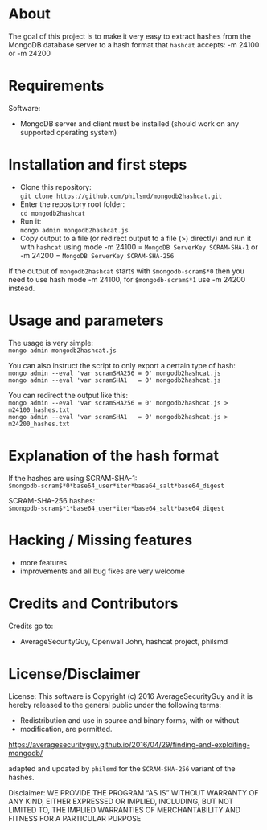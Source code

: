 # About

The goal of this project is to make it very easy to extract hashes from the MongoDB database server to a hash format that `hashcat` accepts: -m 24100 or -m 24200

# Requirements

Software:
- MongoDB server and client must be installed (should work on any supported operating system)

# Installation and first steps

* Clone this repository:  
    `git clone https://github.com/philsmd/mongodb2hashcat.git`
* Enter the repository root folder:  
    `cd mongodb2hashcat`
* Run it:  
    `mongo admin mongodb2hashcat.js`
* Copy output to a file (or redirect output to a file (>) directly) and run it with `hashcat` using mode -m 24100 = `MongoDB ServerKey SCRAM-SHA-1` or -m 24200 = `MongoDB ServerKey SCRAM-SHA-256`

If the output of `mongodb2hashcat` starts with `$mongodb-scram$*0` then you need to use hash mode -m 24100, for `$mongodb-scram$*1` use -m 24200 instead.

# Usage and parameters

The usage is very simple:  
  `mongo admin mongodb2hashcat.js`

You can also instruct the script to only export a certain type of hash:  
  `mongo admin --eval 'var scramSHA256 = 0' mongodb2hashcat.js`  
  `mongo admin --eval 'var scramSHA1   = 0' mongodb2hashcat.js`

You can redirect the output like this:  
  `mongo admin --eval 'var scramSHA256 = 0' mongodb2hashcat.js > m24100_hashes.txt`  
  `mongo admin --eval 'var scramSHA1   = 0' mongodb2hashcat.js > m24200_hashes.txt`

# Explanation of the hash format

If the hashes are using SCRAM-SHA-1:  
 `$mongodb-scram$*0*base64_user*iter*base64_salt*base64_digest`

SCRAM-SHA-256 hashes:  
 `$mongodb-scram$*1*base64_user*iter*base64_salt*base64_digest`

# Hacking / Missing features

* more features
* improvements and all bug fixes are very welcome

# Credits and Contributors

Credits go to:

* AverageSecurityGuy, Openwall John, hashcat project, philsmd

# License/Disclaimer

License: This software is Copyright (c) 2016 AverageSecurityGuy and it is hereby released to the general public under the following terms:
 * Redistribution and use in source and binary forms, with or without
 * modification, are permitted.

https://averagesecurityguy.github.io/2016/04/29/finding-and-exploiting-mongodb/

adapted and updated by `philsmd` for the `SCRAM-SHA-256` variant of the hashes.

Disclaimer: WE PROVIDE THE PROGRAM “AS IS” WITHOUT WARRANTY OF ANY KIND, EITHER EXPRESSED OR IMPLIED, INCLUDING, BUT NOT LIMITED TO, THE IMPLIED WARRANTIES OF MERCHANTABILITY AND FITNESS FOR A PARTICULAR PURPOSE
